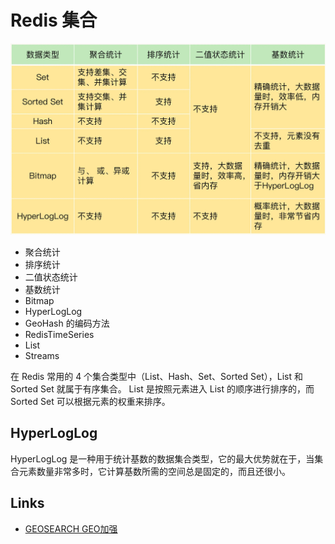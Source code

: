 # Redis 集合

![redis-collection.png](./images/redis-collection.png)

- 聚合统计
- 排序统计
- 二值状态统计
- 基数统计
- Bitmap
- HyperLogLog
- GeoHash 的编码方法
- RedisTimeSeries
- List
- Streams

在 Redis 常用的 4 个集合类型中（List、Hash、Set、Sorted Set），List 和 Sorted Set 就属于有序集合。
List 是按照元素进入 List 的顺序进行排序的，而 Sorted Set 可以根据元素的权重来排序。

## HyperLogLog

HyperLogLog 是一种用于统计基数的数据集合类型，它的最大优势就在于，当集合元素数量非常多时，它计算基数所需的空间总是固定的，而且还很小。

## Links

- [GEOSEARCH GEO加强](https://developer.aliyun.com/article/780257)